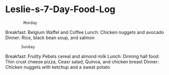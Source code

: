 # Leslie-s-7-Day-Food-Log
            Monday
Breakfast: Belgium Waffel and Coffee
Lunch: Chicken nuggets and avocado
Dinner: Rice, black bean soup, and salmon

           Sunday
Breakfast: Fruitty Pebels cereal and almond milk 
Lunch: Dinning hall food: Thin crust cheese pizza, Ceasr salad, Quinoa, and chicken breast 
Dinner: Chicken nuggets with ketchup and a sweat potato

